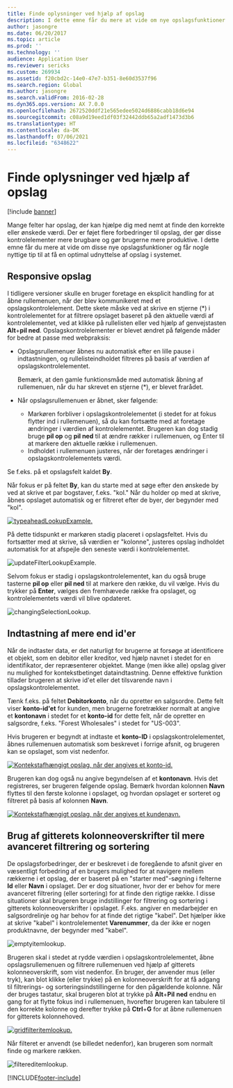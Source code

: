 ```yaml
---
title: Finde oplysninger ved hjælp af opslag
description: I dette emne får du mere at vide om nye opslagsfunktioner og får nogle nyttige tip til at få en optimal udnyttelse af opslag i systemet.
author: jasongre
ms.date: 06/20/2017
ms.topic: article
ms.prod: ''
ms.technology: ''
audience: Application User
ms.reviewer: sericks
ms.custom: 269934
ms.assetid: f20cbd2c-14e0-47e7-b351-8e60d3537f96
ms.search.region: Global
ms.author: jasongre
ms.search.validFrom: 2016-02-28
ms.dyn365.ops.version: AX 7.0.0
ms.openlocfilehash: 2672520ddf21e565edee5024d6886cabb18d6e94
ms.sourcegitcommit: c08a9d19eed1df03f32442ddb65a2adf1473d3b6
ms.translationtype: HT
ms.contentlocale: da-DK
ms.lasthandoff: 07/06/2021
ms.locfileid: "6348622"
---
```

# <a name="find-information-by-using-lookups"></a>Finde oplysninger ved hjælp af opslag

[!include [banner](../includes/banner.md)]

Mange felter har opslag, der kan hjælpe dig med nemt at finde den korrekte eller ønskede værdi. Der er føjet flere forbedringer til opslag, der gør disse kontrolelementer mere brugbare og gør brugerne mere produktive. I dette emne får du mere at vide om disse nye opslagsfunktioner og får nogle nyttige tip til at få en optimal udnyttelse af opslag i systemet.

## <a name="responsive-lookups"></a>Responsive opslag

I tidligere versioner skulle en bruger foretage en eksplicit handling for at åbne rullemenuen, når der blev kommunikeret med et opslagskontrolelement. Dette skete måske ved at skrive en stjerne (\*) i kontrolelementet for at filtrere opslaget baseret på den aktuelle værdi af kontrolelementet, ved at klikke på rullelisten eller ved hjælp af genvejstasten **Alt**+**pil ned**. Opslagskontrolelementer er blevet ændret på følgende måder for bedre at passe med webpraksis:

- Opslagsrullemenuer åbnes nu automatisk efter en lille pause i indtastningen, og rullelisteindholdet filtreres på basis af værdien af opslagskontrolelementet.

    Bemærk, at den gamle funktionsmåde med automatisk åbning af rullemenuen, når du har skrevet en stjerne (\*), er blevet frarådet.

- Når opslagsrullemenuen er åbnet, sker følgende:

    - Markøren forbliver i opslagskontrolelementet (i stedet for at fokus flytter ind i rullemenuen), så du kan fortsætte med at foretage ændringer i værdien af kontrolelementet. Brugeren kan dog stadig bruge **pil op** og **pil ned** til at ændre rækker i rullemenuen, og Enter til at markere den aktuelle række i rullemenuen.
    - Indholdet i rullemenuen justeres, når der foretages ændringer i opslagskontrolelementets værdi.

Se f.eks. på et opslagsfelt kaldet **By**.

Når fokus er på feltet **By**, kan du starte med at søge efter den ønskede by ved at skrive et par bogstaver, f.eks. "kol." Når du holder op med at skrive, åbnes opslaget automatisk og er filtreret efter de byer, der begynder med "kol".

[![typeaheadLookupExample.](./media/typeaheadlookupexample.png)](./media/typeaheadlookupexample.png)

På dette tidspunkt er markøren stadig placeret i opslagsfeltet. Hvis du fortsætter med at skrive, så værdien er "kolonne", justeres opslag indholdet automatisk for at afspejle den seneste værdi i kontrolelementet.

![updateFilterLookupExample.](./media/updatefilterlookupexample.png)

Selvom fokus er stadig i opslagskontrolelementet, kan du også bruge tasterne **pil op** eller **pil ned** til at markere den række, du vil vælge. Hvis du trykker på **Enter**, vælges den fremhævede række fra opslaget, og kontrolelementets værdi vil blive opdateret.

![changingSelectionLookup.](./media/changingselectionlookup.png)

## <a name="typing-in-more-than-ids"></a>Indtastning af mere end id'er

Når de indtaster data, er det naturligt for brugerne at forsøge at identificere et objekt, som en debitor eller kreditor, ved hjælp navnet i stedet for en identifikator, der repræsenterer objektet. Mange (men ikke alle) opslag giver nu mulighed for kontekstbetinget dataindtastning. Denne effektive funktion tillader brugeren at skrive id'et eller det tilsvarende navn i opslagskontrolelementet.

Tænk f.eks. på feltet **Debitorkonto**, når du opretter en salgsordre. Dette felt viser **konto-id'et** for kunden, men brugerne foretrækker normalt at angive et **kontonavn** i stedet for et **konto-id** for dette felt, når de opretter en salgsordre, f.eks. "Forest Wholesales" i stedet for "US-003".

Hvis brugeren er begyndt at indtaste et **konto-ID** i opslagskontrolelementet, åbnes rullemenuen automatisk som beskrevet i forrige afsnit, og brugeren kan se opslaget, som vist nedenfor.

[![Kontekstafhængigt opslag, når der angives et konto-id.](./media/howtocontextuallookups-1.png)](./media/howtocontextuallookups-1.png)

Brugeren kan dog også nu angive begyndelsen af et **kontonavn**. Hvis det registreres, ser brugeren følgende opslag. Bemærk hvordan kolonnen **Navn** flyttes til den første kolonne i opslaget, og hvordan opslaget er sorteret og filtreret på basis af kolonnen **Navn**.

[![Kontekstafhængigt opslag, når der angives et kundenavn.](./media/howtocontextuallookups-2.png)](./media/howtocontextuallookups-2.png)

## <a name="using-grid-column-headers-for-more-advanced-filtering-and-sorting"></a>Brug af gitterets kolonneoverskrifter til mere avanceret filtrering og sortering

De opslagsforbedringer, der er beskrevet i de foregående to afsnit giver en væsentligt forbedring af en brugers mulighed for at navigere mellem rækkerne i et opslag, der er baseret på en "starter med"-søgning i felterne **Id** eller **Navn** i opslaget. Der er dog situationer, hvor der er behov for mere avanceret filtrering (eller sortering) for at finde den rigtige række. I disse situationer skal brugeren bruge indstillinger for filtrering og sortering i gitterets kolonneoverskrifter i opslaget. F.eks. angiver en medarbejder en salgsordrelinje og har behov for at finde det rigtige "kabel". Det hjælper ikke at skrive "kabel" i kontrolelementet **Varenummer**, da der ikke er nogen produktnavne, der begynder med "kabel".

![emptyitemlookup.](./media/emptyitemlookup.png)

Brugeren skal i stedet at rydde værdien i opslagskontrolelementet, åbne opslagsrullemenuen og filtrere rullemenuen ved hjælp af gitterets kolonneoverskrift, som vist nedenfor. En bruger, der anvender mus (eller tryk), kan blot klikke (eller trykke) på en kolonneoverskrift for at få adgang til filtrerings- og sorteringsindstillingerne for den pågældende kolonne. Når der bruges tastatur, skal brugeren blot at trykke på **Alt**+**Pil** **ned** endnu en gang for at flytte fokus ind i rullemenuen, hvorefter brugeren kan tabulere til den korrekte kolonne og derefter trykke på **Ctrl**+**G** for at åbne rullemenuen for gitterets kolonnehoved.

[![gridfilteritemlookup.](./media/gridfilteritemlookup.png)](./media/gridfilteritemlookup.png)

Når filteret er anvendt (se billedet nedenfor), kan brugeren som normalt finde og markere rækken.

![filtereditemlookup.](./media/filtereditemlookup.png)


[!INCLUDE[footer-include](../../../includes/footer-banner.md)]